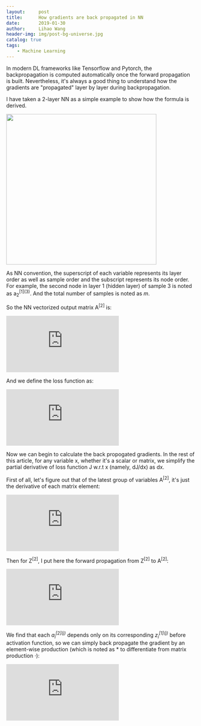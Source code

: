 ```yaml
---
layout:     post
title:      How gradients are back propagated in NN
date:       2019-01-30
author:     Lihao Wang
header-img: img/post-bg-universe.jpg
catalog: true
tags:
    - Machine Learning
---
```




In modern DL frameworks like Tensorflow and Pytorch, the backpropagation is computed automatically once the forward propagation is built. Nevertheless, it's always a good thing to understand how the gradients are "propagated" layer by layer during backpropagation.

I have taken a 2-layer NN as a simple example to show how the formula is derived.

<img src="https://i.postimg.cc/Xv10F1Tb/Deepin-Capture-cran-zone-de-s-lection-20200730120631.png" style="width:400px;">

As NN convention, the superscript of each variable represents its layer order as well as sample order and the subscript represents its node order. For example, the second node in layer 1 (hidden layer) of sample 3 is noted as a<sub>2</sub><sup>\[1]\(3)</sup>. And the total number of samples is noted as *m*. 

So the NN vectorized output matrix A<sup>\[2]</sup> is:

![](https://latex.codecogs.com/svg.latex?%5Clarge%20%5Cwidehat%7BY%7D%20%3D%20A%5E%7B%5B2%5D%7D%20%3D%20%5Cbegin%7Bbmatrix%7D%20a_%7B1%7D%5E%7B%5B2%5D%281%29%7D%20%26%20a_%7B1%7D%5E%7B%5B2%5D%282%29%7D%20%26%20...%20%26%20a_%7B1%7D%5E%7B%5B2%5D%28m%29%7D%5C%5C%20%26%20%26%20%26%20%5C%5C%20a_%7B2%7D%5E%7B%5B2%5D%281%29%7D%20%26%20a_%7B2%7D%5E%7B%5B2%5D%282%29%7D%20%26%20...%20%26%20a_%7B2%7D%5E%7B%5B2%5D%28m%29%7D%20%5C%5C%20%26%20%26%20%26%20%5C%5C%20a_%7B3%7D%5E%7B%5B2%5D%281%29%7D%20%26%20a_%7B3%7D%5E%7B%5B2%5D%282%29%7D%20%26%20...%20%26%20a_%7B3%7D%5E%7B%5B2%5D%28m%29%7D%20%5Cend%7Bbmatrix%7D)

And we define the loss function as: 

![](https://latex.codecogs.com/svg.latex?%5Clarge%20J%20%3D%20%5Cfrac%7B1%7D%7Bm%7D%5C%20%5Csum_%7Bi%3D1%7D%5E%7Bm%7D%5Csum_%7Bj%3D1%7D%5E%7Bn%7DL%28a_%7Bj%7D%5E%7B%5B2%5D%28i%29%7D%2C%20y_%7Bj%7D%5E%7B%28i%29%7D%29)

Now we can begin to calculate the back propogated gradients. In the rest of this article, for any variable x, whether it's a scalar or matrix, we simplify the partial derivative of loss function J w.r.t x (namely, dJ/dx) as dx.

First of all, let's figure out that of the latest group of variables A<sup>\[2]</sup>, it's just the derivative of each matrix element:

![](https://latex.codecogs.com/svg.latex?dA%5E%7B%5B2%5D%7D%20%3D%20%5Cfrac%7BdJ%7D%7BdA%5E%7B%5B2%5D%7D%7D%20%3D%20%5Cbegin%7Bbmatrix%7D%20da_%7B1%7D%5E%7B%5B2%5D%281%29%7D%5C%20%26%20da_%7B1%7D%5E%7B%5B2%5D%282%29%7D%20%26%20...%20%26%20da_%7B1%7D%5E%7B%5B2%5D%28m%29%7D%5C%5C%20%26%20%26%20%26%20%5C%5C%20da_%7B2%7D%5E%7B%5B2%5D%281%29%7D%5C%20%26%20da_%7B2%7D%5E%7B%5B2%5D%282%29%7D%20%26%20...%20%26%20da_%7B2%7D%5E%7B%5B2%5D%28m%29%7D%5C%5C%20%26%20%26%20%26%20%5C%5C%20da_%7B3%7D%5E%7B%5B2%5D%281%29%7D%5C%20%26%20da_%7B3%7D%5E%7B%5B2%5D%282%29%7D%20%26%20...%20%26%20da_%7B3%7D%5E%7B%5B2%5D%28m%29%7D%5C%5C%20%5Cend%7Bbmatrix%7D%20%3D%20%5Cbegin%7Bbmatrix%7D%20%5Cfrac%7BdL%28a_%7B1%7D%5E%7B%5B2%5D%281%29%7D%2C%20y_%7B1%7D%5E%7B%281%29%7D%29%7D%7Bda_%7B1%7D%5E%7B%5B2%5D%281%29%7D%7D%5C%20%26%20%5Cfrac%7BdL%28a_%7B1%7D%5E%7B%5B2%5D%282%29%7D%2C%20y_%7B1%7D%5E%7B%282%29%7D%29%7D%7Bda_%7B1%7D%5E%7B%5B2%5D%282%29%7D%7D%20%26%20...%20%26%20%5Cfrac%7BdL%28a_%7B1%7D%5E%7B%5B2%5D%28m%29%7D%2C%20y_%7B1%7D%5E%7B%28m%29%7D%29%7D%7Bda_%7B1%7D%5E%7B%5B2%5D%28m%29%7D%7D%5C%5C%20%26%20%26%20%26%20%5C%5C%20%5Cfrac%7BdL%28a_%7B2%7D%5E%7B%5B2%5D%281%29%7D%2C%20y_%7B2%7D%5E%7B%281%29%7D%29%7D%7Bda_%7B2%7D%5E%7B%5B2%5D%281%29%7D%7D%5C%20%26%20%5Cfrac%7BdL%28a_%7B2%7D%5E%7B%5B2%5D%282%29%7D%2C%20y_%7B2%7D%5E%7B%282%29%7D%29%7D%7Bda_%7B2%7D%5E%7B%5B2%5D%282%29%7D%7D%20%26%20...%20%26%20%5Cfrac%7BdL%28a_%7B2%7D%5E%7B%5B2%5D%28m%29%7D%2C%20y_%7B2%7D%5E%7B%28m%29%7D%29%7D%7Bda_%7B2%7D%5E%7B%5B2%5D%28m%29%7D%7D%5C%5C%20%26%20%26%20%26%20%5C%5C%20%5Cfrac%7BdL%28a_%7B3%7D%5E%7B%5B2%5D%281%29%7D%2C%20y_%7B3%7D%5E%7B%281%29%7D%29%7D%7Bda_%7B3%7D%5E%7B%5B2%5D%281%29%7D%7D%5C%20%26%20%5Cfrac%7BdL%28a_%7B3%7D%5E%7B%5B2%5D%282%29%7D%2C%20y_%7B3%7D%5E%7B%282%29%7D%29%7D%7Bda_%7B3%7D%5E%7B%5B2%5D%282%29%7D%7D%20%26%20...%20%26%20%5Cfrac%7BdL%28a_%7B3%7D%5E%7B%5B2%5D%28m%29%7D%2C%20y_%7B3%7D%5E%7B%28m%29%7D%29%7D%7Bda_%7B3%7D%5E%7B%5B2%5D%28m%29%7D%7D%5C%5C%20%5Cend%7Bbmatrix%7D)

Then for Z<sup>\[2]</sup>, I put here the forward propagation from Z<sup>\[2]</sup> to A<sup>\[2]</sup>:

![](https://latex.codecogs.com/svg.latex?%5Clarge%20A%5E%7B%5B2%5D%7D%20%3Dg%5E%7B%5B2%5D%7D%28Z%5E%7B%5B2%5D%7D%29%20%3D%20%5Cbegin%7Bbmatrix%7D%20g%5E%7B%5B2%5D%7D%28z_%7B1%7D%5E%7B%5B2%5D%281%29%7D%29%20%26%20g%5E%7B%5B2%5D%7D%28z_%7B1%7D%5E%7B%5B2%5D%282%29%7D%29%20%26%20...%20%26%20g%5E%7B%5B2%5D%7D%28z_%7B1%7D%5E%7B%5B2%5D%28m%29%7D%29%5C%5C%20%26%20%26%20%26%20%5C%5C%20g%5E%7B%5B2%5D%7D%28z_%7B2%7D%5E%7B%5B2%5D%281%29%7D%29%20%26%20g%5E%7B%5B2%5D%7D%28z_%7B2%7D%5E%7B%5B2%5D%282%29%7D%29%20%26%20...%20%26%20g%5E%7B%5B2%5D%7D%28z_%7B2%7D%5E%7B%5B2%5D%28m%29%7D%29%20%5C%5C%20%26%20%26%20%26%20%5C%5C%20g%5E%7B%5B2%5D%7D%28z_%7B3%7D%5E%7B%5B2%5D%281%29%7D%29%20%26%20g%5E%7B%5B2%5D%7D%28z_%7B3%7D%5E%7B%5B2%5D%282%29%7D%29%20%26%20...%20%26%20g%5E%7B%5B2%5D%7D%28z_%7B3%7D%5E%7B%5B2%5D%28m%29%7D%29%20%5Cend%7Bbmatrix%7D)

We find that each *a<sub>i</sub><sup>\[2]\(j)</sup>* depends only on its corresponding *z<sub>i</sub><sup>\[1]\(j)</sup>* before activation function, so we can simply back propagate the gradient by an element-wise production (which is noted as * to differentiate from matrix production ·):

![](https://latex.codecogs.com/svg.latex?dZ%5E%7B%5B2%5D%7D%20%3D%20dA%5E%7B%5B2%5D%7D%5C%3B*%5C%3B%7Bg%5E%7B%5B2%5D%7D%7D%27%28Z%5E%7B%5B2%5D%7D%29%20%3D%20%5Cbegin%7Bbmatrix%7D%20da_%7B1%7D%5E%7B%5B2%5D%281%29%7D%5Ccdot%20%7Bg%5E%7B%5B2%5D%7D%7D%27%28z_%7B1%7D%5E%7B%5B2%5D%281%29%7D%29%20%26%20da_%7B1%7D%5E%7B%5B2%5D%282%29%7D%5Ccdot%20%7Bg%5E%7B%5B2%5D%7D%7D%27%28z_%7B1%7D%5E%7B%5B2%5D%282%29%7D%29%20%26%20...%20%26%20da_%7B1%7D%5E%7B%5B2%5D%28m%29%7D%5Ccdot%20%7Bg%5E%7B%5B2%5D%7D%7D%27%28z_%7B1%7D%5E%7B%5B2%5D%28m%29%7D%29%5C%5C%20%26%20%26%20%26%20%5C%5C%20da_%7B2%7D%5E%7B%5B2%5D%281%29%7D%5Ccdot%20%7Bg%5E%7B%5B2%5D%7D%7D%27%28z_%7B2%7D%5E%7B%5B2%5D%281%29%7D%29%20%26%20da_%7B2%7D%5E%7B%5B2%5D%282%29%7D%5Ccdot%20%7Bg%5E%7B%5B2%5D%7D%7D%27%28z_%7B2%7D%5E%7B%5B2%5D%282%29%7D%29%20%26%20...%20%26%20da_%7B2%7D%5E%7B%5B2%5D%28m%29%7D%5Ccdot%20%7Bg%5E%7B%5B2%5D%7D%7D%27%28z_%7B2%7D%5E%7B%5B2%5D%28m%29%7D%29%20%5C%5C%20%26%20%26%20%26%20%5C%5C%20da_%7B3%7D%5E%7B%5B2%5D%281%29%7D%5Ccdot%20%7Bg%5E%7B%5B2%5D%7D%7D%27%28z_%7B3%7D%5E%7B%5B2%5D%281%29%7D%29%20%26%20da_%7B3%7D%5E%7B%5B2%5D%282%29%7D%5Ccdot%20%7Bg%5E%7B%5B2%5D%7D%7D%27%28z_%7B3%7D%5E%7B%5B2%5D%282%29%7D%29%20%26%20...%20%26%20da_%7B3%7D%5E%7B%5B2%5D%28m%29%7D%5Ccdot%20%7Bg%5E%7B%5B2%5D%7D%7D%27%28z_%7B3%7D%5E%7B%5B2%5D%28m%29%7D%29%20%5Cend%7Bbmatrix%7D)




<!--
(comments) formulas: 
A[2] forward propagation:
A^{[2]} =g^{[2]}(Z^{[2]}) = \begin{bmatrix}
g^{[2]}(z_{1}^{[2](1)}) & g^{[2]}(z_{1}^{[2](2)}) & ... & g^{[2]}(z_{1}^{[2](m)})\\ 
&  &  & \\ 
g^{[2]}(z_{2}^{[2](1)}) & g^{[2]}(z_{2}^{[2](2)}) & ... & g^{[2]}(z_{2}^{[2](m)}) \\ 
 &  &  & \\ 
g^{[2]}(z_{3}^{[2](1)}) & g^{[2]}(z_{3}^{[2](2)}) & ... & g^{[2]}(z_{3}^{[2](m)}) 
\end{bmatrix}

total loss function:
J = \frac{1}{m}\ \sum_{i=1}^{m}\sum_{j=1}^{n}L(a_{j}^{[2](i)}, y_{j}^{(i)})

dA[2] (size 10pts):
dA^{[2]} = \frac{dJ}{dA^{[2]}} = 
\begin{bmatrix}
da_{1}^{[2](1)}\ & da_{1}^{[2](2)} & ... & da_{1}^{[2](m)}\\ 
&  &  & \\ 
da_{2}^{[2](1)}\ & da_{2}^{[2](2)} & ... & da_{2}^{[2](m)}\\
 &  &  & \\ 
da_{3}^{[2](1)}\ & da_{3}^{[2](2)} & ... & da_{3}^{[2](m)}\\
\end{bmatrix}
=
\begin{bmatrix}
\frac{dL(a_{1}^{[2](1)}, y_{1}^{(1)})}{da_{1}^{[2](1)}}\  & \frac{dL(a_{1}^{[2](2)}, y_{1}^{(2)})}{da_{1}^{[2](2)}} & ... & \frac{dL(a_{1}^{[2](m)}, y_{1}^{(m)})}{da_{1}^{[2](m)}}\\ 
&  &  & \\ 
\frac{dL(a_{2}^{[2](1)}, y_{2}^{(1)})}{da_{2}^{[2](1)}}\  & \frac{dL(a_{2}^{[2](2)}, y_{2}^{(2)})}{da_{2}^{[2](2)}} & ... & \frac{dL(a_{2}^{[2](m)}, y_{2}^{(m)})}{da_{2}^{[2](m)}}\\
 &  &  & \\ 
\frac{dL(a_{3}^{[2](1)}, y_{3}^{(1)})}{da_{3}^{[2](1)}}\  & \frac{dL(a_{3}^{[2](2)}, y_{3}^{(2)})}{da_{3}^{[2](2)}} & ... & \frac{dL(a_{3}^{[2](m)}, y_{3}^{(m)})}{da_{3}^{[2](m)}}\\
\end{bmatrix}

dZ[2] (size 10pts):
dZ^{[2]} 
=
dA^{[2]}\;*\;{g^{[2]}}'(Z^{[2]})
=
\begin{bmatrix}
da_{1}^{[2](1)}\cdot {g^{[2]}}'(z_{1}^{[2](1)}) & da_{1}^{[2](2)}\cdot {g^{[2]}}'(z_{1}^{[2](2)}) & ... & da_{1}^{[2](m)}\cdot {g^{[2]}}'(z_{1}^{[2](m)})\\ 
&  &  & \\ 
da_{2}^{[2](1)}\cdot {g^{[2]}}'(z_{2}^{[2](1)}) & da_{2}^{[2](2)}\cdot {g^{[2]}}'(z_{2}^{[2](2)}) & ... & da_{2}^{[2](m)}\cdot {g^{[2]}}'(z_{2}^{[2](m)}) \\ 
 &  &  & \\ 
da_{3}^{[2](1)}\cdot {g^{[2]}}'(z_{3}^{[2](1)}) & da_{3}^{[2](2)}\cdot {g^{[2]}}'(z_{3}^{[2](2)}) & ... & da_{3}^{[2](m)}\cdot {g^{[2]}}'(z_{3}^{[2](m)}) 
\end{bmatrix}

Size and format:
12pts, format svg
-->

